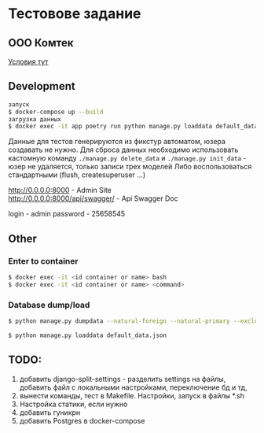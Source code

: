 # Тестовове задание
## ООО Комтек

[Условия тут](https://github.com/vildan-valeev/comtec_test/blob/master/docs/test_comtec.md)


## Development
```sh
запуск
$ docker-compose up --build
загрузка данных
$ docker exec -it app poetry run python manage.py loaddata default_data.json 
```
Данные для тестов генерируются из фикстур автоматом, юзера создавать не нужно.
Для сброса данных необходимо использовать кастомную команду `./manage.py delete_data` и `./manage.py init_data` - юзер не удаляется, только записи трех моделей
Либо воспользоваться стандартными (flush, createsuperuser ...)

http://0.0.0.0:8000 - Admin Site <br>
http://0.0.0.0:8000/api/swagger/ - Api Swagger Doc 

login - admin
password - 25658545

## Other
### Enter to container
```sh
$ docker exec -it <id container or name> bash
$ docker exec -it <id container or name> <command>
```
### Database dump/load
```sh
$ python manage.py dumpdata --natural-foreign --natural-primary --exclude=contenttypes --exclude=auth.Permission --indent 4 > default_data.json

$ python manage.py loaddata default_data.json
```

## TODO:
1. добавить django-split-settings - разделить settings на файлы, добавить файл с локальными настройками, переключение бд и тд,
2. вынести команды, тест в Makefile. Настройки, запуск в файлы *.sh
3. Настройка статики, если нужно
4. добавить гуникрн
5. добавить Postgres в docker-compose
